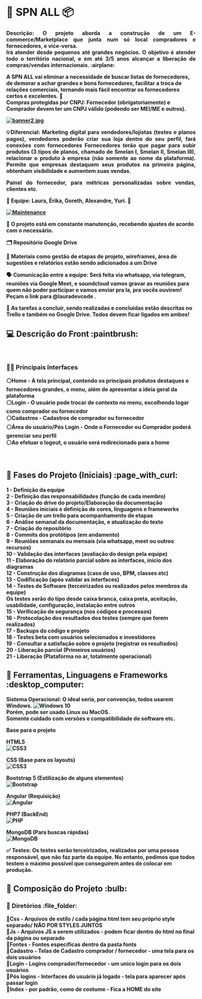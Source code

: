 <strong><h1> 🛒 SPN ALL  :package: </h1>

 <p align="justify"> <strong>  Descrição: O projeto aborda a construção de um E-commerce/Marketplace que junta num só local compradores e fornecedores, e vice-versa. <br>
  Irá atender desde pequenos </strong>
<strong> até grandes negócios. O objetivo é atender todo o território nacional, e em até 3/5 anos alcançar a liberação de compras/vendas internacionais. :airplane: </p> </strong>

<strong> A SPN ALL vai eliminar a necessidade de buscar listas de fornecedores, de demorar a achar grandes e bons fornecedores, facilitar a troca de relações comerciais, 
tornando mais fácil encontrar os fornecedores certos e excelentes. :bow_and_arrow: </br>
Compras protegidas por CNPJ: Fornecedor (obrigatoriamente) e Comprador devem ter um CNPJ válido (podendo ser MEI/ME e outros). </strong>
<br>

[![banner2.jpg](https://i.postimg.cc/d37v0mtV/banner2.jpg)](https://postimg.cc/Mf8gPBQC)

<p align="justify">💡<strong>Diferencial: </strong> Marketing digital para vendedores/lojistas (testes e planos pagos), vendedores poderão criar sua loja dentro do seu perfil, fará conexões com fornecedores
Fornecedores terão que pagar para subir produtos (3 tipos de planos, chamado de Smelan I, Smelan II, Smelan III), 
relacionar o produto à empresa (não somente ao nome da plataforma). Permite que empresas destaquem seus produtos na primeira página, 
obtenham visibilidade e aumentem suas vendas. </strong>
<strong> <p align="justify"> Painel do fornecedor, para métricas personalizadas sobre vendas, clientes etc. </p>

<strong> 👥 Equipe:  Laura, Érika, Goreth, Alexandre, Yuri. 👥 </strong>

[![Maintenance](https://img.shields.io/badge/Maintained%3F-yes-green.svg)](https://GitHub.com/Naereen/StrapDown.js/graphs/commit-activity)

<strong>🔧 O projeto está em constante manutenção, recebendo ajustes de acordo com o necessário. </strong>

<strong>🗂 Repositório Google Drive </strong>

<strong>📍 Materiais como gestão de etapas de projeto, wireframes, área de sugestões e relatórios estão sendo adicionados a um Drive </strong>

<strong>🗣 Comunicação entre a equipe: Será feita via whatsapp, via telegram, reuniões via Google Meet, e soundcloud vamos gravar as reuniões para quem não poder participar
e vamos enviar pra la, pra vocês ouvirem! Peçam o link para @lauradevcode .

📍 As tarefas a concluir, sendo realizadas e concluídas estão descritas no Trello e também no Google Drive. Todos devem ficar ligados em ambos!
  
<h2> 💻 Descrição do Front :paintbrush:</h2>
<br>
<h3> 👨‍💻 Principais Interfaces </h3>

⚪Home - A tela principal, contendo os principais produtos destaques e fornecedores grandes, o menu, além de apresentar a ideia geral da plataforma </br>
⚪Login - O usuário pode trocar de contexto no menu, escolhendo logar como comprador ou fornecedor </br>
⚪Cadastros - Cadastros de comprador ou fornecedor </br>
⚪Área do usuário/Pós Login - Onde o Fornecedor ou Comprador poderá gerenciar seu perfil </br>
⚪Ao efetuar o logout, o usuário será redirecionado para a home </br>

</br>  
<h2> 🔎 Fases do Projeto (Iniciais) :page_with_curl:	 </h2> 

1 - Definição da equipe </br>
2 - Definição das responsabilidades (função de cada membro) </br>
3 - Criação do drive do projeto/Elaboração da documentação </br>
4 - Reuniões iniciais e definição de cores, linguagens e frameworks </br>
5 - Criação de um trello para acompanhamento de etapas </br>
6 - Análise semanal da documentação, e atualização do texto </br>
7 - Criação do repositório </br>
8 - Commits dos protótipos (em andamento) </br>
9 - Reuniões semanais ou mensais (via whatsapp, meet ou outros recursos) </br>
10 - Validação das interfaces (avaliação do design pela equipe) </br>
11 - Elaboração do relatório parcial sobre as interfaces, início dos diagramas </br>
12 - Construção dos diagramas (caso de uso, BPM, classes etc) </br>
13 - Codificação (após validar as interfaces) </br>
14 - Testes de Software (terceirizados ou realizados pelos membros da equipe) </br>
Os testes serão do tipo desde caixa branca, caixa preta, aceitação, usabilidade, configuração, instalação entre outros </br>
15 - Verificação de segurança (nos códigos e processos) </br>
16 - Protocolação dos resultados dos testes (sempre que forem realizados) </br>
17 - Backups do código e projeto </br>
18 - Testes beta com usuários selecionados e investidores </br>
19 - Consultar a satisfação sobre o projeto (registrar os resultados) </br>
20 - Liberação parcial (Primeiros usuários) </br>
21 - Liberação (Plataforma no ar, totalmente operacional) </br>

<h2>📌 Ferramentas, Linguagens e Frameworks :desktop_computer: </h2> 	

Sistema Operacional: O ideal seria, por convenção, todos usarem Windows. <img alt="Windows 10" src="https://img.shields.io/badge/Windows-0078D6?style=for-the-badge&logo=windows&logoColor=white" />  <br>
Porém, pode ser usado Linux ou MacOS. <br> 
Somente cuidado com versões e compatibilidade de software etc.

<strong> Base para o projeto </strong>

HTML5 <br>
<img alt="CSS3" src="https://img.shields.io/badge/html5%20-%231572B6.svg?&style=for-the-badge&logo=html5&logoColor=white"/> <br>

CSS (Base para os layouts) <br>
<img alt="CSS3" src="https://img.shields.io/badge/css3%20-%231572B6.svg?&style=for-the-badge&logo=css3&logoColor=white"/> <br>

Bootstrap 5 (Estilização de alguns elementos) <br>
<img alt="Bootstrap" src="https://img.shields.io/badge/bootstrap%20-%23563D7C.svg?&style=for-the-badge&logo=bootstrap&logoColor=white"/> </br> 

Angular (Requisição) <br>
<img alt="Angular" src="https://img.shields.io/badge/angular%20-%23DD0031.svg?&style=for-the-badge&logo=angular&logoColor=white"/> </br>

PHP7 (BackEnd) <br>
<img alt="PHP" src="https://img.shields.io/badge/php-%23777BB4.svg?&style=for-the-badge&logo=php&logoColor=white"/> <br>

MongoDB (Para buscas rápidas) <br>
<img alt="MongoDB" src ="https://img.shields.io/badge/MongoDB-%234ea94b.svg?&style=for-the-badge&logo=mongodb&logoColor=white"/> <br>


✅ Testes: Os testes serão terceirizados, realizados por uma pessoa responsável, que não faz parte da equipe. No entanto, pedimos que todos testem 
o máximo possível que conseguirem antes de colocar em produção.
</br>

<h2>🔴 Composição do Projeto :bulb:	 </h2>
<h3>📌 Diretórios :file_folder:	 </h3>

📍Css - Arquivos de estilo / cada página html tem seu próprio style separado/ NÃO POR STYLES JUNTOS </br>
📍Js - Arquivos JS a serem utilizados - podem ficar dentro do html no final da página ou separado </br>
📍Fontes - Fontes específicas dentro da pasta <strong> fonts </strong> </br>
📍Cadastro - Telas de Cadastro comprador / fornecedor - uma tela para os dois usuários </br>
📍Login - Logins comprador/fornecedor - um unico login para os dois usuários </br>
📍Pós logins - Interfaces do usuário já logado - tela para aparecer após passar login</br>
📍Index - por padrão, como de costume - Fica a HOME do site </br>
